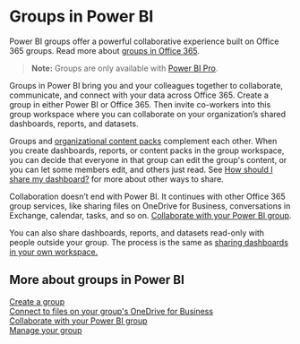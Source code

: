 <properties 
   pageTitle="Groups in Power BI"
   description="Groups in Power BI"
   services="powerbi" 
   documentationCenter="" 
   authors="maggiesMSFT" 
   manager="mblythe" 
   editor=""
   tags=""
   qualityFocus="no"
   qualityDate=""/>
 
<tags
   ms.service="powerbi"
   ms.devlang="NA"
   ms.topic="article"
   ms.tgt_pltfrm="NA"
   ms.workload="powerbi"
   ms.date="01/21/2016"
   ms.author="maggies"/>


# Groups in Power BI  

Power BI groups offer a powerful collaborative experience built on Office 365 groups. Read more about [groups in Office 365](https://support.office.com/Article/Find-help-about-Groups-in-Office-365-7a9b321f-b76a-4d53-b98b-a2b0b7946de1).

>**Note:** Groups are only available with [Power BI Pro](powerbi-power-bi-pro-content-what-is-it.md).

Groups in Power BI bring you and your colleagues together to collaborate, communicate, and connect with your data across Office 365. Create a group in either Power BI or Office 365. Then invite co-workers into this group workspace where you can collaborate on your organization’s shared dashboards, reports, and datasets.  

Groups and [organizational content packs](powerbi-service-organizational-content-packs-introduction.md) complement each other. When you create dashboards, reports, or content packs in the group workspace, you can decide that everyone in that group can edit the group's content, or you can let some members edit, and others just read. See [How should I share my dashboard?](powerbi-service-how-should-i-share-my-dashboard.md) for more about other ways to share.  

Collaboration doesn’t end with Power BI. It continues with other Office 365 group services, like sharing files on OneDrive for Business, conversations in Exchange, calendar, tasks, and so on. [Collaborate with your Power BI group](powerbi-service-collaborate-with-your-power-bi-group.md).

You can also share dashboards, reports, and datasets read-only with people outside your group. The process is the same as [sharing dashboards in your own workspace.](powerbi-service-share-unshare-dashboard.md)

## More about groups in Power BI  
[Create a group](powerbi-service-create-a-group-in-power-bi.md)  
[Connect to files on your group's OneDrive for Business](powerbi-service-connect-to-files-on-your-groups-onedrive-for-business.md)  
[Collaborate with your Power BI group](powerbi-service-collaborate-with-your-power-bi-group.md)  
[Manage your group](powerbi-service-manage-your-group-in-power-bi-and-office-365.md)  
